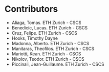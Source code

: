 # Contributors

- Aliaga, Tomas. ETH Zurich - CSCS
- Benedicic, Lucas. ETH Zurich - CSCS
- Cruz, Felipe. ETH Zurich - CSCS
- Hooks, Timothy Dayne
- Madonna, Alberto. ETH Zurich - CSCS
- Manitaras, Theofilos. ETH Zurich - CSCS
- Mariotti, Kean. ETH Zurich - CSCS
- Nikolov, Teodor. ETH Zurich - CSCS
- Piccinali, Jean-Guillaume. ETH Zurich - CSCS
